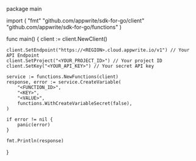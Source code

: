 package main

import (
    "fmt"
    "github.com/appwrite/sdk-for-go/client"
    "github.com/appwrite/sdk-for-go/functions"
)

func main() {
    client := client.NewClient()

    client.SetEndpoint("https://<REGION>.cloud.appwrite.io/v1") // Your API Endpoint
    client.SetProject("<YOUR_PROJECT_ID>") // Your project ID
    client.SetKey("<YOUR_API_KEY>") // Your secret API key

    service := functions.NewFunctions(client)
    response, error := service.CreateVariable(
        "<FUNCTION_ID>",
        "<KEY>",
        "<VALUE>",
        functions.WithCreateVariableSecret(false),
    )

    if error != nil {
        panic(error)
    }

    fmt.Println(response)
}
